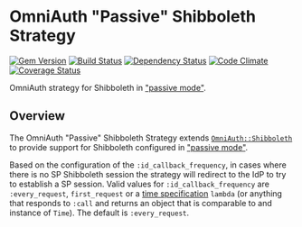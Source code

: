 # OmniAuth "Passive" Shibboleth Strategy

[![Gem Version](https://badge.fury.io/rb/omniauth-shibboleth-passive.png)](http://badge.fury.io/rb/omniauth-shibboleth-passive)
[![Build Status](https://api.travis-ci.org/scotdalton/omniauth-shibboleth-passive.png?branch=master)](https://travis-ci.org/scotdalton/omniauth-shibboleth-passive)
[![Dependency Status](https://gemnasium.com/scotdalton/omniauth-shibboleth-passive.png)](https://gemnasium.com/scotdalton/omniauth-shibboleth-passive)
[![Code Climate](https://codeclimate.com/github/scotdalton/omniauth-shibboleth-passive.png)](https://codeclimate.com/github/scotdalton/omniauth-shibboleth-passive)
[![Coverage Status](https://coveralls.io/repos/scotdalton/omniauth-shibboleth-passive/badge.png?branch=master)](https://coveralls.io/r/scotdalton/omniauth-shibboleth-passive)

OmniAuth strategy for Shibboleth in ["passive mode"](https://wiki.shibboleth.net/confluence/display/SHIB2/NativeSPProtectContent).

## Overview
The OmniAuth "Passive" Shibboleth Strategy extends [`OmniAuth::Shibboleth`](https://github.com/toyokazu/omniauth-shibboleth/) to
provide support for Shibboleth configured in ["passive mode"](https://wiki.shibboleth.net/confluence/display/SHIB2/NativeSPProtectContent).

Based on the configuration of the `:id_callback_frequency`, in cases where there is no SP Shibboleth session the strategy will redirect
to the IdP to try to establish a SP session.  Valid values for `:id_callback_frequency` are `:every_request`, `first_request` or a
[time specification](http://edgeguides.rubyonrails.org/active_support_core_extensions.html#time) `lambda`
(or anything that responds to `:call` and returns an object that is comparable to and instance of `Time`).
The default is `:every_request`.

